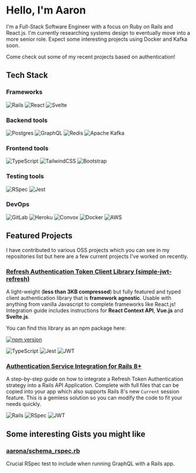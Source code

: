 # Hello, I'm Aaron

I'm a Full-Stack Software Engineer with a focus on Ruby on Rails and React.js. I'm currently researching systems design to eventually move into a more senior role. Expect some interesting projects using Docker and Kafka soon.

Come check out some of my recent projects based on authentication!

## Tech Stack

### Frameworks

![Rails](https://img.shields.io/badge/ruby%20on%20rails-%23CC0000.svg?style=for-the-badge&logo=ruby-on-rails&logoColor=white)
![React](https://img.shields.io/badge/react-%2320232a.svg?style=for-the-badge&logo=react&logoColor=%2361DAFB)
![Svelte](https://img.shields.io/badge/svelte-%23f1413d.svg?style=for-the-badge&logo=svelte&logoColor=white)

### Backend tools

![Postgres](https://img.shields.io/badge/postgres-%23316192.svg?style=for-the-badge&logo=postgresql&logoColor=white)
![GraphQL](https://img.shields.io/badge/-GraphQL-E10098?style=for-the-badge&logo=graphql&logoColor=white)
![Redis](https://img.shields.io/badge/redis+sidekiq-%23DD0031.svg?style=for-the-badge&logo=redis&logoColor=white)
![Apache Kafka](https://img.shields.io/badge/Apache%20Kafka-000?style=for-the-badge&logo=apachekafka)

### Frontend tools

![TypeScript](https://img.shields.io/badge/typescript-%23007ACC.svg?style=for-the-badge&logo=typescript&logoColor=white)
![TailwindCSS](https://img.shields.io/badge/tailwindcss-%2338B2AC.svg?style=for-the-badge&logo=tailwind-css&logoColor=white)
![Bootstrap](https://img.shields.io/badge/bootstrap-%238511FA.svg?style=for-the-badge&logo=bootstrap&logoColor=white)

### Testing tools
![RSpec](https://img.shields.io/badge/RSpec-%23CC342D.svg?style=for-the-badge&logo=ruby&logoColor=white)
![Jest](https://img.shields.io/badge/-jest-%23C21325?style=for-the-badge&logo=jest&logoColor=white)

### DevOps

![GitLab](https://img.shields.io/badge/gitlab-%23181717.svg?style=for-the-badge&logo=gitlab&logoColor=white)
![Heroku](https://img.shields.io/badge/heroku-%23430098.svg?style=for-the-badge&logo=heroku&logoColor=white)
![Convox](https://img.shields.io/badge/convox-%23000000.svg?style=for-the-badge&logo=convox&logoColor=white)
![Docker](https://img.shields.io/badge/docker-%230db7ed.svg?style=for-the-badge&logo=docker&logoColor=white)
![AWS](https://img.shields.io/badge/AWS-%23FF9900.svg?style=for-the-badge&logoColor=white)


## Featured Projects

I have contributed to various OSS projects which you can see in my repositories list but here are a few current projects I've worked on recently.

### [Refresh Authentication Token Client Library (simple-jwt-refresh)](https://github.com/aarona/simple-jwt-refresh)

A light-weight (**less than 3KB compressed**) but fully featured and typed client authentication library that is **framework agnostic**. Usable with anything from vanilla Javascript to complete frameworks like React.js! Integration guide includes instructions for **React Context API**, **Vue.js** and **Svelte.js**.

You can find this library as an npm package here:

[![npm version](https://badge.fury.io/js/simple-jwt-refresh.svg)](https://badge.fury.io/js/simple-jwt-refresh)

![TypeScript](https://img.shields.io/badge/typescript-%23007ACC.svg?style=for-the-badge&logo=typescript&logoColor=white) ![Jest](https://img.shields.io/badge/-jest-%23C21325?style=for-the-badge&logo=jest&logoColor=white) ![JWT](https://img.shields.io/badge/JWT-black?style=for-the-badge&logo=JSON%20web%20tokens)

### [Authentication Service Integration for Rails 8+](https://github.com/aarona/current-attributes-refresh-token)

A step-by-step guide on how to integrate a Refresh Token Authentication strategy into a Rails API Application. Complete with full files that can be copied into your app which also supports Rails 8's new `Current` session feature. This is a gemless solution so you can modify the code to fit your needs quickly.

![Rails](https://img.shields.io/badge/ruby%20on%20rails-%23CC0000.svg?style=for-the-badge&logo=ruby-on-rails&logoColor=white) ![RSpec](https://img.shields.io/badge/RSpec-%23CC342D.svg?style=for-the-badge&logo=ruby&logoColor=white) ![JWT](https://img.shields.io/badge/JWT-black?style=for-the-badge&logo=JSON%20web%20tokens)

<!--
#### Rails/React.js proof-of-concept application that ties the above together.

Ability to **register**, **sign in**, **revoke sessions** and to **monitor** refresh token status with a logging panel. Built using SQLite as the data store for easy demoing.

![Rails](https://img.shields.io/badge/ruby%20on%20rails-%23CC0000.svg?style=for-the-badge&logo=ruby-on-rails&logoColor=white)
![React](https://img.shields.io/badge/react-%2320232a.svg?style=for-the-badge&logo=react&logoColor=%2361DAFB)
![TailwindCSS](https://img.shields.io/badge/tailwindcss-%2338B2AC.svg?style=for-the-badge&logo=tailwind-css&logoColor=white)
![SQLite](https://img.shields.io/badge/sqlite-%2307405e.svg?style=for-the-badge&logo=sqlite&logoColor=white)

#### Aaronmazon.com - an "Amazon lite" e-commerce system (Coming soon)

Built with the purpose of demonstrating microservices and systems design, this is a software system deployable via Docker that leverages, Ruby on Rails, PostgreSQL, Redis and Kafka for backend services that communicate asynchronously and React.js as the frontend framework of choice.

![Rails](https://img.shields.io/badge/ruby%20on%20rails-%23CC0000.svg?style=for-the-badge&logo=ruby-on-rails&logoColor=white)
![Postgres](https://img.shields.io/badge/postgres-%23316192.svg?style=for-the-badge&logo=postgresql&logoColor=white)
![Redis](https://img.shields.io/badge/redis-%23DD0031.svg?style=for-the-badge&logo=redis&logoColor=white)
![Apache Kafka](https://img.shields.io/badge/Apache%20Kafka-000?style=for-the-badge&logo=apachekafka)
![Docker](https://img.shields.io/badge/docker-%230db7ed.svg?style=for-the-badge&logo=docker&logoColor=white)

![React](https://img.shields.io/badge/react-%2320232a.svg?style=for-the-badge&logo=react&logoColor=%2361DAFB)
![TypeScript](https://img.shields.io/badge/typescript-%23007ACC.svg?style=for-the-badge&logo=typescript&logoColor=white)
![TailwindCSS](https://img.shields.io/badge/tailwindcss-%2338B2AC.svg?style=for-the-badge&logo=tailwind-css&logoColor=white)
-->

## Some interesting Gists you might like

### [aarona/schema_rspec.rb](https://gist.github.com/aarona/9327f6210fe8574933d05d93d1a88afc)

Crucial RSpec test to include when running GraphQL with a Rails app.

